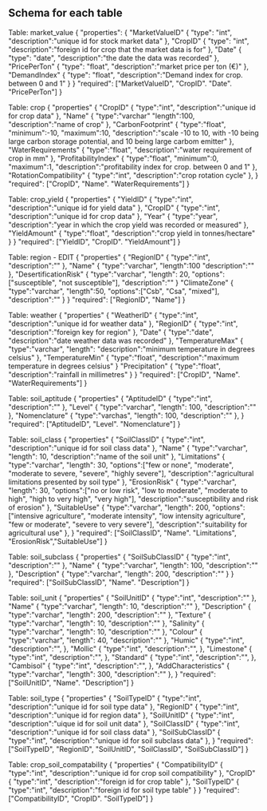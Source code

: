 ## Schema for each table

Table: market_value
{
    "properties": {
        "MarketValueID" {
            "type": "int",
            "description":"unique id for stock market data"
        },
        "CropID" {
            "type": "int",
            "description":"foreign id for crop that the market data is for"
        },
        "Date" {
            "type": "date",
            "description":"the date the data was recorded"
        }, 
        "PricePerTon" {
            "type": "float",
            "description":"market price per ton (€)"
        }, 
        "DemandIndex" {
            "type": "float",
            "description":"Demand index for crop. between 0 and 1"
        }
    } 
    "required": ["MarketValueID", "CropID". "Date". "PricePerTon"]
}

Table: crop
{
    "properties" {
        "CropID" {
            "type":"int",
            "description":"unique id for crop data"
        }, 
        "Name" {
            "type":"varchar"
            "length":100,
            "description":"name of crop"
        }, 
        "CarbonFootprint" {
            "type":"float",
            "minimum":-10,
            "maximum":10,
            "description":"scale -10 to 10, with -10 being large carbon storage potential, and 10 being large carbom emitter"
        },
        "WaterRequirements" {
            "type":"float",
            "description":"water requirement of crop in mm"
        },
        "ProfitabilityIndex" {
            "type":"float",
            "minimum":0,
            "maximum":1,
            "description":"profitability index for crop. between 0 and 1"
        },
        "RotationCompatibility" {
            "type":"int",
            "description":"crop rotation cycle"
        },
    }
    "required": ["CropID", "Name". "WaterRequirements"]
}

Table: crop_yield
{
    "properties" {
        "YieldID" {
            "type":"int",
            "description":"unique id for yield data"
        }, 
        "CropID" {
            "type":"int",
            "description":"unique id for crop data"
        }, 
        "Year" {
            "type":"year",
            "description":"year in which the crop yield was recorded or measured"
        },
        "YieldAmount" {
            "type":"float",
            "description":"crop yield in tonnes/hectare"
        }
    }
    "required": ["YieldID", "CropID". "YieldAmount"]
}

Table: region - EDIT
{
    "properties" {
        "RegionID" {
            "type":"int",
            "description":""
        }, 
        "Name" {
            "type":"varchar",
            "length":100
            "description":""
        }, 
        "DesertificationRisk" {
            "type":"varchar",
            "length": 20,
            "options":["susceptible", "not susceptible"],
            "description":""
        }
        "ClimateZone" {
            "type":"varchar",
            "length":50,
            "options":["Csb", "Csa", "mixed"],
            "description":""
        }
    }
    "required": ["RegionID", "Name"]
}

Table: weather
{
    "properties" {
        "WeatherID" {
            "type":"int",
            "description":"unique id for weather data"
        }, 
        "RegionID" {
            "type":"int",
            "description":"foreign key for region"
        }, 
        "Date" {
            "type":"date",
            "description":"date weather data was recorded"
        },
        "TemperatureMax" {
            "type":"varchar",
            "length":
            "description":"minimum temperature in degrees celsius"
        },
        "TemperatureMin" {
            "type":"float",
            "description":"maximum temperature in degrees celsius"
        }
        "Precipitation" {
            "type":"float",
            "description":"rainfall in millimetres"
        }
    }
    "required": ["CropID", "Name". "WaterRequirements"]
}

Table: soil_aptitude
{
     "properties" {
        "AptitudeID" {
            "type":"int",
            "description":""
        }, 
        "Level" {
            "type":"varchar",
            "length": 100,
            "description":""
        }, 
        "Nomenclature" {
            "type":"varchas",
            "length": 100,
            "description":""
        },
    }
    "required": ["AptitudeID", "Level". "Nomenclature"]
}

Table: soil_class
{
     "properties" {
        "SoilClassID" {
            "type":"int",
            "description":"unique id for soil class data"
        }, 
        "Name" {
            "type":"varchar",
            "length": 10,
            "description":"name of the soil unit"
        }, 
        "Limitations" {
            "type":"varchar",
            "length": 30,
            "options":["few or none", "moderate", "moderate to severe, "severe", "highly severe"],
            "description":"agricultural limitations presented by soil type"
        },
        "ErosionRisk" {
            "type":"varchar",
            "length": 30,
            "options":["no or low risk", "low to moderate", "moderate to high", "high to very high", "very high"],
            "description":"susceptibility and risk of erosion"
        },
        "SuitableUse" {
            "type":"varchar",
            "length": 200,
            "options":["intensive agriculture", "moderate intensity", "low intensity agriculture", "few or moderate", "severe to very severe"],
            "description":"suitability for agricultural use"
        },
    }
    "required": ["SoilClassID", "Name". "Limitations", "ErosionRisk","SuitableUse"]
}

Table: soil_subclass
{
     "properties" {
        "SoilSubClassID" {
            "type":"int",
            "description":""
        }, 
        "Name" {
            "type":"varchar",
            "length": 100,
            "description":""
        }, 
        "Description" {
            "type":"varchar",
            "length": 200,
            "description":""
        }
    }
    "required": ["SoilSubClassID", "Name". "Description"]
}

Table: soil_unit
{
     "properties" {
        "SoilUnitID" {
            "type":"int",
            "description":""
        }, 
        "Name" {
            "type":"varchar",
            "length": 10,
            "description":""
        }, 
        "Description" {
            "type":"varchar",
            "length": 200,
            "description":""
        },
        "Texture" {
            "type":"varchar",
            "length": 10,
            "description":""
        },
        "Salinity" {
            "type":"varchar",
            "length": 10,
            "description":""
        },
        "Colour" {
            "type":"varchar",
            "length": 40,
            "description":""
        },
        "Humic" {
            "type":"int",
            "description":"",
        },
        "Mollic" {
            "type":"int",
            "description":"",
        },
        "Limestone" {
            "type":"int",
            "description":"",
        },
        "Standard" {
            "type":"int",
            "description":"",
        },
        "Cambisol" {
            "type":"int",
            "description":"",
        },
        "AddCharacteristics" {
            "type":"varchar",
            "length": 300,
            "description":""
        },
    }
    "required": ["SoilUnitID", "Name". "Description"]
}

Table: soil_type
{
     "properties" {
        "SoilTypeID" {
            "type":"int",
            "description":"unique id for soil type data"
        }, 
        "RegionID" {
            "type":"int",
            "description":"unique id for region data"
        }, 
        "SoilUnitID" {
            "type":"int",
            "description":"uique id for soil unit data"
        }, 
        "SoilClassID" {
            "type":"int",
            "description":"unique id for soil class data"
        }, 
        "SoilSubClassID" {
            "type":"int",
            "description":"unique id for soil subclass data"
        }, 
    }
    "required": ["SoilTypeID", "RegionID", "SoilUnitID", "SoilClassID", "SoilSubClassID"]
}

Table: crop_soil_compatability
{
     "properties" {
        "CompatibilityID" {
            "type":"int",
            "description":"unique id for crop soil compatibility"
        }, 
        "CropID" {
            "type":"int",
            "description":"foreign id for crop table"
        }, 
        "SoilTypeID" {
            "type":"int",
            "description":"foreign id for soil type table"
        }
    }
    "required": ["CompatibilityID", "CropID". "SoilTypeID"]
}
